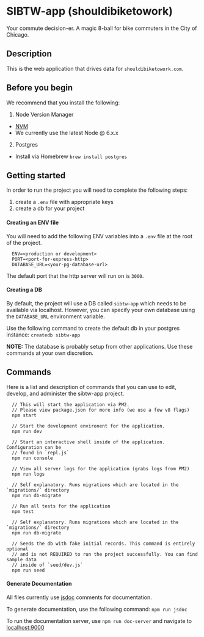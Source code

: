 # SIBTW-app (shouldibiketowork)
Your commute decision-er. A magic 8-ball for bike commuters in the City of Chicago.

## Description
This is the web application that drives data for `shouldibiketowork.com`.

## Before you begin

We recommend that you install the following:

1. Node Version Manager
  - [NVM](https://github.com/creationix/nvm)
  - We currently use the latest Node @ 6.x.x
2. Postgres
  - Install via Homebrew `brew install postgres`

## Getting started

In order to run the project you will need to complete the following steps:

1. create a `.env` file with appropriate keys
2. create a db for your project

#### Creating an ENV file

You will need to add the following ENV variables into a `.env` file at the root
of the project.

```
  ENV=<production or development>
  PORT=<port-for-express-http>
  DATABASE_URL=<your-pg-database-url>
```

The default port that the http server will run on is `3000`.

#### Creating a DB

By default, the project will use a DB called `sibtw-app` which needs to be available
via localhost. However, you can specify your own database using the `DATABASE_URL`
environment variable.

Use the following command to create the default db in your postgres instance: `createdb sibtw-app`

**NOTE:** The database is probably setup from other applications. Use these commands at your own discretion.

## Commands
Here is a list and description of commands that you can use to edit, develop, and
administer the sibtw-app project.

```
  // This will start the application via PM2.
  // Please view package.json for more info (we use a few v8 flags)
  npm start

  // Start the development environent for the application.
  npm run dev

  // Start an interactive shell inside of the application. Configuration can be
  // found in `repl.js`
  npm run console

  // View all server logs for the application (grabs logs from PM2)
  npm run logs

  // Self explanatory. Runs migrations which are located in the `migrations/` directory
  npm run db-migrate

  // Run all tests for the application
  npm test

  // Self explanatory. Runs migrations which are located in the `migrations/` directory
  npm run db-migrate

  // Seeds the db with fake initial records. This command is entirely optional
  // and is not REQUIRED to run the project successfully. You can find sample data
  // inside of `seed/dev.js`
  npm run seed
```

#### Generate Documentation

All files currently use [jsdoc](https://github.com/jsdoc3/jsdoc) comments for documentation.

To generate documentation, use the following command: `npm run jsdoc`

To run the documentation server, use `npm run doc-server` and navigate to [localhost:9000](http://localhost:9000)
